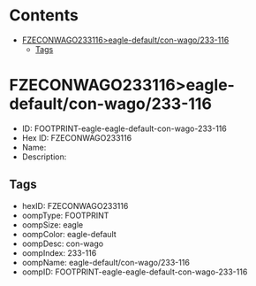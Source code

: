 



Contents
========

* [FZECONWAGO233116>eagle-default/con-wago/233-116](#fzeconwago233116eagle-defaultcon-wago233-116)
	* [Tags](#tags)

# FZECONWAGO233116>eagle-default/con-wago/233-116

- ID: FOOTPRINT-eagle-eagle-default-con-wago-233-116
- Hex ID: FZECONWAGO233116
- Name: 
- Description: 

## Tags

- hexID: FZECONWAGO233116
- oompType: FOOTPRINT
- oompSize: eagle
- oompColor: eagle-default
- oompDesc: con-wago
- oompIndex: 233-116
- oompName: eagle-default/con-wago/233-116
- oompID: FOOTPRINT-eagle-eagle-default-con-wago-233-116
